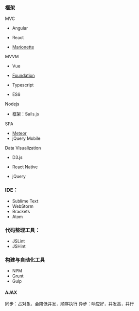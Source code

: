 
### [框架](https://envato.com/blog/rising-trends-in-javascript/) ###
MVC

- Angular
- React

- [Marionette](https://marionettejs.com/)

MVVM

- Vue

- [Foundation](http://foundation.zurb.com/)

- Typescript

- ES6

Nodejs
-  框架：Sails.js

SPA
- [Meteor](https://www.meteor.com/)
- jQuery Mobile

Data Visualization
- D3.js

- React Native
- jQuery



### IDE：
- Sublime Text
- WebStorm
- Brackets
- Atom

### 代码整理工具：
- JSLint
- JSHint

### 构建与自动化工具
- NPM
- Grunt
- Gulp



#### AJAX ####
同步：占对象，会降低并发，顺序执行
异步：响应好，并发高，并行
